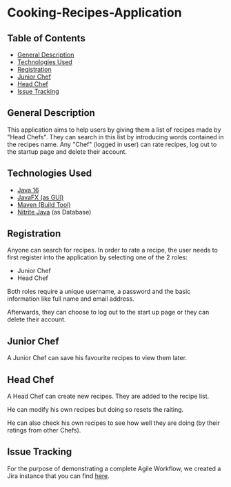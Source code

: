 # **Cooking-Recipes-Application**

## Table of Contents
- [General Description](#general-description)
- [Technologies Used](#technologies-used)
- [Registration](#registration)
- [Junior Chef](#junior-chef)
- [Head Chef](#head-chef)
- [Issue Tracking](#issue-tracking)

## General Description

This application aims to help users by giving them a list of recipes made by "Head Chefs".
They can search in this list by introducing words contained in the recipes name. Any "Chef"
(logged in user) can rate recipes, log out to the startup page and delete their account.

## Technologies Used
- [Java 16](https://www.oracle.com/java/technologies/javase-downloads.html)
- [JavaFX (as GUI)](https://openjfx.io/openjfx-docs/)
- [Maven (Build Tool)](https://maven.apache.org/)
- [Nitrite Java](https://www.dizitart.org/nitrite-database.html) (as Database)

## Registration
Anyone can search for recipes. In order to rate a recipe, the user needs to first register into the application by selecting one of the 2 roles:
- Junior Chef
- Head Chef

Both roles require a unique username, a password and the basic information
like full name and email address.

Afterwards, they can choose to log out to the start up page or they can delete their account.

## Junior Chef
A Junior Chef can save his favourite recipes to view them later.

## Head Chef
A Head Chef can create new recipes. They are added to the recipe list.

He can modify his own recipes but doing so resets the raiting.

He can also check his own recipes to see how well they are doing 
(by their ratings from other Chefs).

## Issue Tracking
For the purpose of demonstrating a complete Agile Workflow, we
created a Jira instance that you can find
[here]( https://the-night-heron.atlassian.net ).
